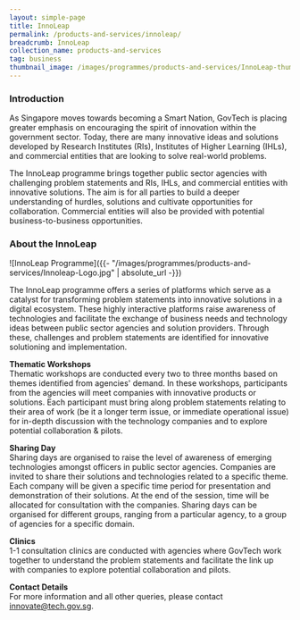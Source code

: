 ```yaml
---
layout: simple-page
title: InnoLeap
permalink: /products-and-services/innoleap/
breadcrumb: InnoLeap
collection_name: products-and-services
tag: business
thumbnail_image: /images/programmes/products-and-services/InnoLeap-thumbnail.jpg
---
```


### **Introduction**
As Singapore moves towards becoming a Smart Nation, GovTech is placing greater emphasis on encouraging the spirit of innovation within the government sector. Today, there are many innovative ideas and solutions developed by Research Institutes (RIs), Institutes of Higher Learning (IHLs), and commercial entities that are looking to solve real-world problems.

The InnoLeap programme brings together public sector agencies with challenging problem statements and RIs, IHLs, and commercial entities with innovative solutions. The aim is for all parties to build a deeper understanding of hurdles, solutions and cultivate opportunities for collaboration. Commercial entities will also be provided with potential business-to-business opportunities.

### **About the InnoLeap**

![InnoLeap Programme]({{- "/images/programmes/products-and-services/Innoleap-Logo.jpg" | absolute_url -}})

The InnoLeap programme offers a series of platforms which serve as a catalyst for transforming problem statements into innovative solutions in a digital ecosystem. These highly interactive platforms raise awareness of technologies and facilitate the exchange of business needs and technology ideas between public sector agencies and solution providers. Through these, challenges and problem statements are identified for innovative solutioning and implementation.

**Thematic Workshops**<br>
Thematic workshops are conducted every two to three months based on themes identified from agencies' demand. In these workshops, participants from the agencies will meet companies with innovative products or solutions. Each participant must bring along problem statements relating to their area of work (be it a longer term issue, or immediate operational issue) for in-depth discussion with the technology companies and to explore potential collaboration & pilots.

**Sharing Day**<br>
Sharing days are organised to raise the level of awareness of emerging technologies amongst officers in public sector  agencies. Companies are invited to share their solutions and technologies related to a specific theme. Each company will be given a specific time period for presentation and demonstration of their solutions. At the end of the session, time will be allocated for consultation with the companies. Sharing days can be organised for different groups, ranging from a particular agency, to a group of agencies for a specific domain.

**Clinics**<br>
1-1 consultation clinics are conducted with agencies where GovTech work together to understand the problem statements and facilitate the link up with companies to explore potential collaboration and pilots.

**Contact Details**<br>
For more information and all other queries, please contact [innovate@tech.gov.sg](mailto:innovate@tech.gov.sg).
